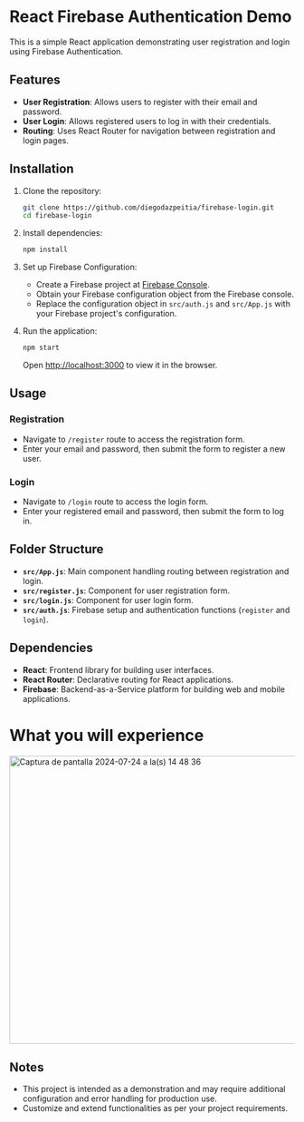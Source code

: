 # React Firebase Authentication Demo

This is a simple React application demonstrating user registration and login using Firebase Authentication.

## Features

- **User Registration**: Allows users to register with their email and password.
- **User Login**: Allows registered users to log in with their credentials.
- **Routing**: Uses React Router for navigation between registration and login pages.

## Installation

1. Clone the repository:

   ```bash
   git clone https://github.com/diegodazpeitia/firebase-login.git
   cd firebase-login
   ```

2. Install dependencies:

   ```bash
   npm install
   ```

3. Set up Firebase Configuration:

   - Create a Firebase project at [Firebase Console](https://console.firebase.google.com/).
   - Obtain your Firebase configuration object from the Firebase console.
   - Replace the configuration object in `src/auth.js` and `src/App.js` with your Firebase project's configuration.

4. Run the application:

   ```bash
   npm start
   ```

   Open [http://localhost:3000](http://localhost:3000) to view it in the browser.

## Usage

### Registration

- Navigate to `/register` route to access the registration form.
- Enter your email and password, then submit the form to register a new user.

### Login

- Navigate to `/login` route to access the login form.
- Enter your registered email and password, then submit the form to log in.

## Folder Structure

- **`src/App.js`**: Main component handling routing between registration and login.
- **`src/register.js`**: Component for user registration form.
- **`src/login.js`**: Component for user login form.
- **`src/auth.js`**: Firebase setup and authentication functions (`register` and `login`).

## Dependencies

- **React**: Frontend library for building user interfaces.
- **React Router**: Declarative routing for React applications.
- **Firebase**: Backend-as-a-Service platform for building web and mobile applications.

# What you will experience 

<img width="508" alt="Captura de pantalla 2024-07-24 a la(s) 14 48 36" src="https://github.com/user-attachments/assets/defe03c6-45c7-4136-ba3d-9de31911cb1f">


## Notes

- This project is intended as a demonstration and may require additional configuration and error handling for production use.
- Customize and extend functionalities as per your project requirements.
